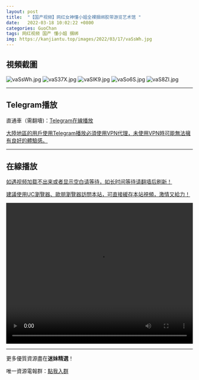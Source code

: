```yaml
---
layout: post
title:  "【国产视频】网红女神懂小姐全裸捆绑胶带游览艺术馆 "
date:   2022-03-18 10:02:22 +0800
categories: GuoChan
tags: 网红视频 国产 懂小姐 捆绑
img: https://kanjiantu.top/images/2022/03/17/vaSsWh.jpg
---
```



## 視頻截圖

![vaSsWh.jpg](https://kanjiantu.top/images/2022/03/17/vaSsWh.jpg)
![vaS37X.jpg](https://kanjiantu.top/images/2022/03/17/vaS37X.jpg)
![vaSlK9.jpg](https://kanjiantu.top/images/2022/03/17/vaSlK9.jpg)
![vaSo6S.jpg](https://kanjiantu.top/images/2022/03/17/vaSo6S.jpg)
![vaS8ZI.jpg](https://kanjiantu.top/images/2022/03/17/vaS8ZI.jpg)

* * *
## Telegram播放

直通車（需翻墻)：[Telegram在線播放](https://t.me/mimeijingxuan/173)

<u>大陸地區的用戶使用Telegram播放必須使用VPN代理，未使用VPN時可能無法擁有良好的體驗感。</u> 
* * *
## 在線播放
<u>如遇视频加载不出来或者显示空白请等待，如长时间等待请翻墙后刷新！</u>

<u>建議使用UC瀏覽器、歐朋瀏覽器訪問本站，可直接緩存本站視頻，激情又給力！</u>
<center><video src="https://cdn.publer.io/uploads/videos/6246ea16db279732fb55c00d/36fcac0d76489ada17f7311ad6ad80a5.mp4" width="100%" height="380px" controls="controls"></video></center>

* * *
更多優質資源盡在**迷妹精選**！

唯一資源電報群：[點我入群](https://t.me/mimeijingxuan)


